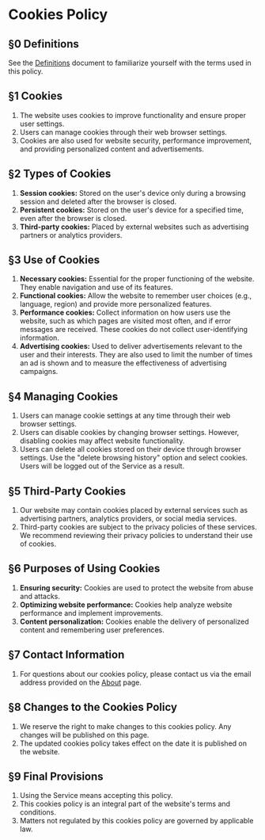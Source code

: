 [//]: # (Title: Cookies policy - Nekosia Docs)
[//]: # (Description: Comprehensive cookies policy for Nekosia API documentation, detailing usage, management, and types of cookies.)
[//]: # (Tags: cookies, nekosia, api, cookies policy, nekosia api cookies, cookies management, privacy, cookies usage, session cookies, third-party cookies)
[//]: # (Canonical: cookies)
[//]: # (Creation date: 2024-07-29)
[//]: # (Last update: 2024-07-29)
[//]: # (Contributors: Sefinek)

# Cookies Policy

## §0 Definitions
See the [Definitions](https://nekosia.cat/documentation?page=definitions) document to familiarize yourself with the terms used in this policy.

## §1 Cookies
1. The website uses cookies to improve functionality and ensure proper user settings.
2. Users can manage cookies through their web browser settings.
3. Cookies are also used for website security, performance improvement, and providing personalized content and advertisements.

## §2 Types of Cookies
1. **Session cookies:** Stored on the user's device only during a browsing session and deleted after the browser is closed.
2. **Persistent cookies:** Stored on the user's device for a specified time, even after the browser is closed.
3. **Third-party cookies:** Placed by external websites such as advertising partners or analytics providers.

## §3 Use of Cookies
1. **Necessary cookies:** Essential for the proper functioning of the website. They enable navigation and use of its features.
2. **Functional cookies:** Allow the website to remember user choices (e.g., language, region) and provide more personalized features.
3. **Performance cookies:** Collect information on how users use the website, such as which pages are visited most often, and if error messages are received. These cookies do not collect user-identifying information.
4. **Advertising cookies:** Used to deliver advertisements relevant to the user and their interests. They are also used to limit the number of times an ad is shown and to measure the effectiveness of advertising campaigns.

## §4 Managing Cookies
1. Users can manage cookie settings at any time through their web browser settings.
2. Users can disable cookies by changing browser settings. However, disabling cookies may affect website functionality.
3. Users can delete all cookies stored on their device through browser settings. Use the "delete browsing history" option and select cookies. Users will be logged out of the Service as a result.

## §5 Third-Party Cookies
1. Our website may contain cookies placed by external services such as advertising partners, analytics providers, or social media services.
2. Third-party cookies are subject to the privacy policies of these services. We recommend reviewing their privacy policies to understand their use of cookies.

## §6 Purposes of Using Cookies
1. **Ensuring security:** Cookies are used to protect the website from abuse and attacks.
2. **Optimizing website performance:** Cookies help analyze website performance and implement improvements.
3. **Content personalization:** Cookies enable the delivery of personalized content and remembering user preferences.

## §7 Contact Information
1. For questions about our cookies policy, please contact us via the email address provided on the [About](https://nekosia.cat/about) page.

## §8 Changes to the Cookies Policy
1. We reserve the right to make changes to this cookies policy. Any changes will be published on this page.
2. The updated cookies policy takes effect on the date it is published on the website.

## §9 Final Provisions
1. Using the Service means accepting this policy.
2. This cookies policy is an integral part of the website's terms and conditions.
3. Matters not regulated by this cookies policy are governed by applicable law.
